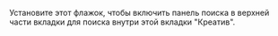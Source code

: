Установите этот флажок, чтобы включить панель поиска в верхней части вкладки для поиска внутри этой вкладки "Креатив".